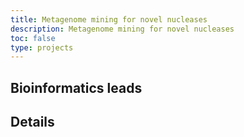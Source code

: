 ```yaml
---
title: Metagenome mining for novel nucleases
description: Metagenome mining for novel nucleases
toc: false
type: projects
---
```


## Bioinformatics leads

## Details



